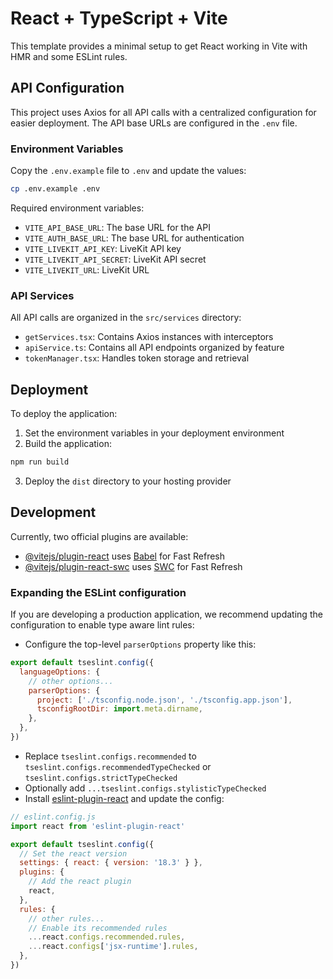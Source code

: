 # React + TypeScript + Vite

This template provides a minimal setup to get React working in Vite with HMR and some ESLint rules.

## API Configuration

This project uses Axios for all API calls with a centralized configuration for easier deployment. The API base URLs are configured in the `.env` file.

### Environment Variables

Copy the `.env.example` file to `.env` and update the values:

```bash
cp .env.example .env
```

Required environment variables:

- `VITE_API_BASE_URL`: The base URL for the API
- `VITE_AUTH_BASE_URL`: The base URL for authentication
- `VITE_LIVEKIT_API_KEY`: LiveKit API key
- `VITE_LIVEKIT_API_SECRET`: LiveKit API secret
- `VITE_LIVEKIT_URL`: LiveKit URL

### API Services

All API calls are organized in the `src/services` directory:

- `getServices.tsx`: Contains Axios instances with interceptors
- `apiService.ts`: Contains all API endpoints organized by feature
- `tokenManager.tsx`: Handles token storage and retrieval

## Deployment

To deploy the application:

1. Set the environment variables in your deployment environment
2. Build the application:

```bash
npm run build
```

3. Deploy the `dist` directory to your hosting provider

## Development

Currently, two official plugins are available:

- [@vitejs/plugin-react](https://github.com/vitejs/vite-plugin-react/blob/main/packages/plugin-react/README.md) uses [Babel](https://babeljs.io/) for Fast Refresh
- [@vitejs/plugin-react-swc](https://github.com/vitejs/vite-plugin-react-swc) uses [SWC](https://swc.rs/) for Fast Refresh

### Expanding the ESLint configuration

If you are developing a production application, we recommend updating the configuration to enable type aware lint rules:

- Configure the top-level `parserOptions` property like this:

```js
export default tseslint.config({
  languageOptions: {
    // other options...
    parserOptions: {
      project: ['./tsconfig.node.json', './tsconfig.app.json'],
      tsconfigRootDir: import.meta.dirname,
    },
  },
})
```

- Replace `tseslint.configs.recommended` to `tseslint.configs.recommendedTypeChecked` or `tseslint.configs.strictTypeChecked`
- Optionally add `...tseslint.configs.stylisticTypeChecked`
- Install [eslint-plugin-react](https://github.com/jsx-eslint/eslint-plugin-react) and update the config:

```js
// eslint.config.js
import react from 'eslint-plugin-react'

export default tseslint.config({
  // Set the react version
  settings: { react: { version: '18.3' } },
  plugins: {
    // Add the react plugin
    react,
  },
  rules: {
    // other rules...
    // Enable its recommended rules
    ...react.configs.recommended.rules,
    ...react.configs['jsx-runtime'].rules,
  },
})
```
